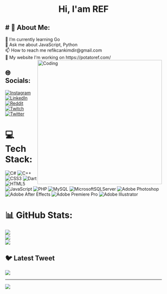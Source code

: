 <h1 align="center"> Hi, I'am REF </h1>
<h2> # 💫 About Me: </h2>
🌱 I’m currently learning Go<br>💬 Ask me about JavaScript, Python<br>📫 How to reach me refikcankimdir@gmail.com<br>📝 My website I'm working on https://potatoref.com/
<img align="right" alt="Coding" width="400" src="https://media.tenor.com/rePDfDWO3XoAAAAd/hacking.gif">


## 🌐 Socials:
[![Instagram](https://img.shields.io/badge/Instagram-%23E4405F.svg?logo=Instagram&logoColor=white)](https://instagram.com/potatoref) [![LinkedIn](https://img.shields.io/badge/LinkedIn-%230077B5.svg?logo=linkedin&logoColor=white)](https://linkedin.com/in/refikcanbozkurt) [![Reddit](https://img.shields.io/badge/Reddit-%23FF4500.svg?logo=Reddit&logoColor=white)](https://reddit.com/user/potatoref)  [![Twitch](https://img.shields.io/badge/Twitch-%239146FF.svg?logo=Twitch&logoColor=white)](https://twitch.tv/potatoref) [![Twitter](https://img.shields.io/badge/Twitter-%231DA1F2.svg?logo=Twitter&logoColor=white)](https://twitter.com/potatoref) 

# 💻 Tech Stack:
![C#](https://img.shields.io/badge/c%23-%23239120.svg?style=for-the-badge&logo=c-sharp&logoColor=white) ![C++](https://img.shields.io/badge/c++-%2300599C.svg?style=for-the-badge&logo=c%2B%2B&logoColor=white) ![CSS3](https://img.shields.io/badge/css3-%231572B6.svg?style=for-the-badge&logo=css3&logoColor=white) ![Dart](https://img.shields.io/badge/dart-%230175C2.svg?style=for-the-badge&logo=dart&logoColor=white) ![HTML5](https://img.shields.io/badge/html5-%23E34F26.svg?style=for-the-badge&logo=html5&logoColor=white) ![JavaScript](https://img.shields.io/badge/javascript-%23323330.svg?style=for-the-badge&logo=javascript&logoColor=%23F7DF1E) ![PHP](https://img.shields.io/badge/php-%23777BB4.svg?style=for-the-badge&logo=php&logoColor=white) ![MySQL](https://img.shields.io/badge/mysql-%2300f.svg?style=for-the-badge&logo=mysql&logoColor=white) ![MicrosoftSQLServer](https://img.shields.io/badge/Microsoft%20SQL%20Sever-CC2927?style=for-the-badge&logo=microsoft%20sql%20server&logoColor=white) ![Adobe Photoshop](https://img.shields.io/badge/adobephotoshop-%2331A8FF.svg?style=for-the-badge&logo=adobephotoshop&logoColor=white) ![Adobe After Effects](https://img.shields.io/badge/Adobe%20After%20Effects-9999FF.svg?style=for-the-badge&logo=Adobe%20After%20Effects&logoColor=white) ![Adobe Premiere Pro](https://img.shields.io/badge/Adobe%20Premiere%20Pro-9999FF.svg?style=for-the-badge&logo=Adobe%20Premiere%20Pro&logoColor=white) ![Adobe Illustrator](https://img.shields.io/badge/adobeillustrator-%23FF9A00.svg?style=for-the-badge&logo=adobeillustrator&logoColor=white)
# 📊 GitHub Stats:
![](https://github-readme-stats.vercel.app/api?username=potatoref&theme=radical&hide_border=false&include_all_commits=false&count_private=false)<br/>
![](https://github-readme-streak-stats.herokuapp.com/?user=potatoref&theme=radical&hide_border=false)<br/>
![](https://github-readme-stats.vercel.app/api/top-langs/?username=potatoref&theme=radical&hide_border=false&include_all_commits=false&count_private=false&layout=compact)

## 🐦 Latest Tweet
[![](https://gtce.itsvg.in/api?username=potatoref)](https://github.com/VishwaGauravIn/github-twitter-card-embed)

---
[![](https://visitcount.itsvg.in/api?id=potatoref&icon=5&color=0)](https://visitcount.itsvg.in)

<!-- Proudly created with GPRM ( https://gprm.itsvg.in ) -->
